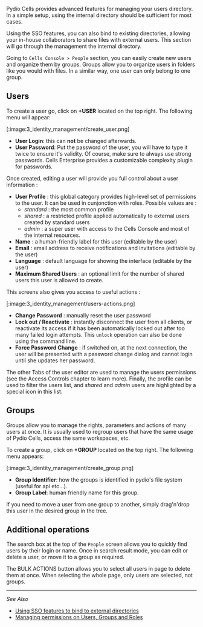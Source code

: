 Pydio Cells provides advanced features for managing your users directory. In a simple setup, using the internal directory should be sufficient for most cases. 

Using the SSO features, you can also bind to existing directories, allowing your in-house collaborators to share files with external users. This section will go through the management the internal directory.

Going to `Cells Console > People` section, you can easily create new users and organize them by groups. Groups allow you to organize users in folders like you would with files. In a similar way, one user can only belong to one group. 

## Users

To create a user go, click on **+USER** located on the top right. The following menu will appear:

[:image:3_identity_management/create_user.png]

- **User Login**: this can **not** be changed afterwards.  
- **User Password**: Put the password of the user, you will have to type it twice to ensure it's validity. Of course, make sure to always use strong passwords. Cells Enterprise provides a customizable complexity plugin for passwords.

Once created, editing a user will provide you full control about a user information : 

- **User Profile** : this global category provides high-level set of permissions to the user. It can be used in cunjonction with roles. Possible values are :
   * _standard_ : the most common profile 
   * _shared_ : a restricted profile applied automatically to external users created by standard users
   * _admin_ : a super user with access to the Cells Console and most of the internal resources.
- **Name** : a human-friendly label for this user (editable by the user)
- **Email** : email address to receive notifications and invitations (editable by the user)
- **Language** : default language for showing the interface (editable by the user)
- **Maximum Shared Users** : an optional limit for the number of shared users this user is allowed to create.

This screens also gives you access to useful actions : 

[:image:3_identity_management/users-actions.png]

- **Change Password** : manually reset the user password
- **Lock out / Reactivate** : instantly disconnect the user from all clients, or reactivate its access if it has been automatically locked out after too many failed login attempts. This `unlock` operation can also be done using the command line.
- **Force Password Change** : if switched on, at the next connection, the user will be presented with a password change dialog and cannot login until she updates her password.

The other Tabs of the user editor are used to manage the users permissions (see the Access Controls chapter to learn more). Finally, the profile can be used to filter the users list, and _shared_ and _admin_ users are highlighted by a special icon in this list.

## Groups

Groups allow you to manage the rights, parameters and actions of many users at once. It is usually used to regroup users that have the same usage of Pydio Cells, access the same workspaces, etc.

To create a group, click on **+GROUP** located on the top right. The following menu appears:

[:image:3_identity_management/create_group.png]

- **Group Identifier**: how the groups is identified in pydio's file system (useful for api etc...).
- **Group Label**: human friendly name for this group.

If you need to move a user from one group to another, simply drag'n'drop this user in the desired group in the tree.


## Additional operations

The search box at the top of the `People` screen allows you to quickly find users by their login or name. Once in search result mode, you can edit or delete a user, or move it to a group as required.

The BULK ACTIONS button allows you to select all users in page to delete them at once. When selecting the whole page, only users are selected, not groups.

--------------
_See Also_

 - [Using SSO features to bind to external directories](./single-sign-features)
 - [Managing permissions on Users, Groups and Roles](./users-roles-and-groups)